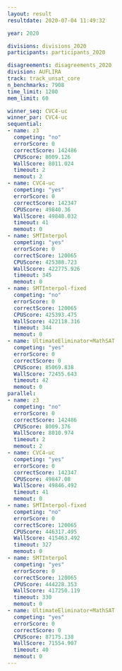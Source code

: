 ```yaml
---
layout: result
resultdate: 2020-07-04 11:49:32

year: 2020

divisions: divisions_2020
participants: participants_2020

disagreements: disagreements_2020
division: AUFLIRA
track: track_unsat_core
n_benchmarks: 7908
time_limit: 1200
mem_limit: 60

winner_seq: CVC4-uc
winner_par: CVC4-uc
sequential:
- name: z3
  competing: "no"
  errorScore: 0
  correctScore: 142486
  CPUScore: 8009.126
  WallScore: 8011.024
  timeout: 2
  memout: 2
- name: CVC4-uc
  competing: "yes"
  errorScore: 0
  correctScore: 142347
  CPUScore: 49840.36
  WallScore: 49848.032
  timeout: 41
  memout: 0
- name: SMTInterpol
  competing: "yes"
  errorScore: 0
  correctScore: 120065
  CPUScore: 425388.723
  WallScore: 422775.926
  timeout: 345
  memout: 0
- name: SMTInterpol-fixed
  competing: "no"
  errorScore: 0
  correctScore: 120065
  CPUScore: 425393.475
  WallScore: 422118.316
  timeout: 344
  memout: 0
- name: UltimateEliminator+MathSAT
  competing: "yes"
  errorScore: 0
  correctScore: 0
  CPUScore: 85069.838
  WallScore: 72455.643
  timeout: 42
  memout: 0
parallel:
- name: z3
  competing: "no"
  errorScore: 0
  correctScore: 142486
  CPUScore: 8009.376
  WallScore: 8010.974
  timeout: 2
  memout: 2
- name: CVC4-uc
  competing: "yes"
  errorScore: 0
  correctScore: 142347
  CPUScore: 49847.08
  WallScore: 49846.492
  timeout: 41
  memout: 0
- name: SMTInterpol-fixed
  competing: "no"
  errorScore: 0
  correctScore: 120065
  CPUScore: 446317.495
  WallScore: 415463.492
  timeout: 327
  memout: 0
- name: SMTInterpol
  competing: "yes"
  errorScore: 0
  correctScore: 120065
  CPUScore: 444228.353
  WallScore: 417250.119
  timeout: 330
  memout: 0
- name: UltimateEliminator+MathSAT
  competing: "yes"
  errorScore: 0
  correctScore: 0
  CPUScore: 87175.138
  WallScore: 71554.907
  timeout: 40
  memout: 0
---
```

